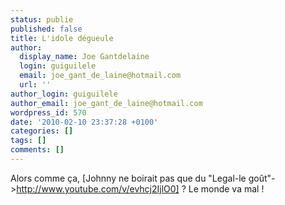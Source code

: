 ```yaml
---
status: publie
published: false
title: L'idole dégueule
author:
  display_name: Joe Gantdelaine
  login: guiguilele
  email: joe_gant_de_laine@hotmail.com
  url: ''
author_login: guiguilele
author_email: joe_gant_de_laine@hotmail.com
wordpress_id: 570
date: '2010-02-10 23:37:28 +0100'
categories: []
tags: []
comments: []
---
```

Alors comme ça, [Johnny ne boirait pas que du "Legal-le goût"->http://www.youtube.com/v/evhcj2IjlO0] ? Le monde va mal !
